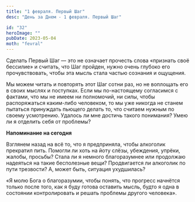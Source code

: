 ```yaml
---
title: "1 февраля. Первый Шаг"
desc: "День за Днем - 1 февраля. Первый Шаг"

id: "32"
heroImage: ""
pubDate: 2023-05-04
moth: "fevral"
---
```


Сделать Первый Шаг — это не означает прочесть слова «признать своё бессилие» и
считать, что Шаг пройден, нужно очень глубоко его прочувствовать, чтобы эта
мысль стала частью сознания и ощущения.

Мы можем читать и повторять этот Шаг сотни раз, но не воплощать его в своих
мыслях и поступках. Если мы по-настоящему согласимся с фактами, что мы не
имеем ни полномочий, ни силы, чтобы распоряжаться каким-либо человеком, то мы
уже никогда не станем пытаться принуждать пьющего делать то, что считаем
нужным по своему усмотрению. Удалось ли мне достичь такого понимания? Умею ли
я отделить себя от проблемы?

**Напоминание на сегодня**

Взглянем назад на всё то, что я предприняла, чтобы алкоголик прекратил пить.
Помогли ли хоть на йоту слёзы, убеждения, упрёки, жалобы, просьбы? Стала ли я
немного благоразумнее или продолжаю надеяться на такие бесполезные вещи?
Продвигается ли алкоголик по пути трезвости? А, может быть, ситуация
ухудшилась?

«Я молю Бога о благоразумии, чтобы понять, что прогресс начнётся только после
того, как я буду готова оставить мысль, будто я одна в состоянии
контролировать и решать проблемы другого человека».
